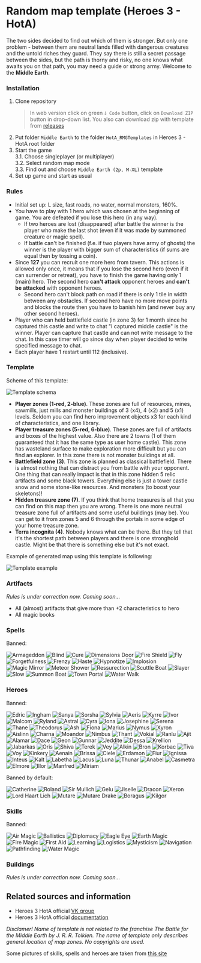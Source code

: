 # Random map template (Heroes 3 - HotA)

The two sides decided to find out which of them is stronger. But only one problem - between 
them are neutral lands filled with dangerous creatures and the untold riches they guard. They 
say there is still a secret passage between the sides, but the path is thorny and risky, no 
one knows what awaits you on that path, you may need a guide or strong army. Welcome to the
**Middle Earth**.

### Installation

1. Clone repository  
   > In web version click on green `ↆ Code` button, click on `Download ZIP` button in drop-down list. 
   > You also can download zip with template from [releases](https://github.com/Shemplo/Middle-Earth-RMG/releases)
3. Put folder `Middle Earth` to the folder `HotA_RMGTemplates` in Heroes 3 - HotA root folder
4. Start the game  
	3.1. Choose singleplayer (or multiplayer)  
	3.2. Select random map mode  
	3.3. Find out and choose `Middle Earth (2p, M-XL)` template  
5. Set up game and start as usual

### Rules

* Initial set up: L size, fast roads, no water, normal monsters, 160%.
* You have to play with 1 hero which was chosen at the beginning of game. 
You are defeated if you lose this hero (in any way).  
    * If two heroes are lost (disappeared) after battle the winner is the player 
    who make the last shot (even if it was made by summoned creature or magic spell).  
    * If battle can't be finished (f.e. if two players have army of ghosts) the 
    winner is the player with bigger sum of characteristics (if sums are equal 
    then by tossing a coin).  
* Since **127** you can recruit one more hero from tavern. This actions is allowed only once, it means
that if you lose the second hero (even if it can surrender or retreat), you have to finish the game 
having only 1 (main) hero. The second hero **can't attack** opponent heroes and **can't be attacked**
with opponent heroes.  
    * Second hero can't block path on road if there is only 1 tile in width between
any obstacles. If second hero have no more move points and blocks the route then you have to banish him
(and never buy any other second heroes).  
* Player who can held battlefield castle (in zone 3) for 1 month since he captured this castle and write
to chat "I captured middle castle" is the winner. Player can capture that castle and can not write message
to the chat. In this case timer will go since day when player decided to write specified message to chat.
* Each player have 1 restart until 112 (inclusive).

### Template

Scheme of this template:

![Template schema](gfx/template.png)

* **Player zones (1-red, 2-blue)**. These zones are full of resources, mines, sawmills, just mills 
and monster buildings of 3 (x4), 4 (x2) and 5 (x1) levels. Seldom you can find hero improvement 
objects x3 for each kind of characteristics, and one library.
* **Player treasure zones (5-red, 6-blue)**. These zones are full of artifacts and boxes of the 
highest value. Also there are 2 towns (1 of them guaranteed that it has the same type as user home 
castle). This zone has wasteland surface to make exploration more difficult but you can find an explorer. 
In this zone there is not monster buildings at all.
* **Battlefield zone (3)**. This zone is planned as classical battlefield. There is almost nothing 
that can distract you from battle with your opponent. One thing that can really impact is that in
this zone hidden 5 relic artifacts and some black towers. Everything else is just a tower castle 
snow and some stone-like resources. And monsters (to boost your skeletons)!
* **Hidden treasure zone (7)**. If you think that home treasures is all that you can find on this
map then you are wrong. There is one more neutral treasure zone full of artifacts and some useful
buildings (may be). You can get to it from zones 5 and 6 through the portals in some edge of your
home treasure zone.
* **Terra incognita (4)**. Nobody knows what can be there. But they tell that it's the shortest
path between players and there is one stronghold castle. Might be that there is something else
but it's not exact. 

Example of generated map using this template is following:

![Template example](gfx/example.png)

### Artifacts

_Rules is under correction now. Coming soon..._

* All (almost) artifacts that give more than +2 characteristics to hero
* All magic books

### Spells

Banned:

![Armageddon](gfx/spells/armageddon.png) 
![Blind](gfx/spells/blind.png) 
![Cure](gfx/spells/cure.png) 
![Dimensions Door](gfx/spells/door.png) 
![Fire Shield](gfx/spells/fireshield.png) 
![Fly](gfx/spells/fly.png) 
![Forgetfulness](gfx/spells/forget.png) 
![Frenzy](gfx/spells/frenzy.png) 
![Haste](gfx/spells/haste.png) 
![Hypnotize](gfx/spells/hypnotize.png) 
![Implosion](gfx/spells/implosion.png) 
![Magic Mirror](gfx/spells/mirror.png) 
![Meteor Shower](gfx/spells/meteorshower.png) 
![Ressurection](gfx/spells/ressurection.png) 
![Scuttle Boat](gfx/spells/scutb.png) 
![Slayer](gfx/spells/slayer.png) 
![Slow](gfx/spells/slow.png) 
![Summon Boat](gfx/spells/summb.png) 
![Town Portal](gfx/spells/townportal.png) 
![Water Walk](gfx/spells/walk.png) 

### Heroes

Banned:

![Edric](gfx/heroes/Hero_Edric.png) 
![Ingham](gfx/heroes/Hero_Ingham.png) 
![Sanya](gfx/heroes/Hero_Sanya.png) 
![Sorsha](gfx/heroes/Hero_Sorsha.png) 
![Sylvia](gfx/heroes/Hero_Sylvia.png) 
![Aeris](gfx/heroes/Hero_Aeris.png) 
![Kyrre](gfx/heroes/Hero_Kyrre.png) 
![Ivor](gfx/heroes/Hero_Ivor.png) 
![Malcom](gfx/heroes/Hero_Malcom.png) 
![Ryland](gfx/heroes/Hero_Ryland.png) 
![Astral](gfx/heroes/Hero_Astral.png) 
![Cyra](gfx/heroes/Hero_Cyra.png) 
![Iona](gfx/heroes/Hero_Iona.png) 
![Josephine](gfx/heroes/Hero_Josephine.png) 
![Serena](gfx/heroes/Hero_Serena.png) 
![Thane](gfx/heroes/Hero_Thane.png) 
![Theodorus](gfx/heroes/Hero_Theodorus.png) 
![Ash](gfx/heroes/Hero_Ash.png) 
![Fiona](gfx/heroes/Hero_Fiona.png) 
![Marius](gfx/heroes/Hero_Marius.png) 
![Nymus](gfx/heroes/Hero_Nymus.png) 
![Xyron](gfx/heroes/Hero_Xyron.png) 
![Aislinn](gfx/heroes/Hero_Aislinn.png) 
![Charna](gfx/heroes/Hero_Charna.png) 
![Moandor](gfx/heroes/Hero_Moandor.png) 
![Nimbus](gfx/heroes/Hero_Nimbus.png) 
![Thant](gfx/heroes/Hero_Thant.png) 
![Vokial](gfx/heroes/Hero_Vokial.png) 
![Ranlu](gfx/heroes/Hero_Ranlu.png) 
![Ajit](gfx/heroes/Hero_Ajit.png) 
![Alamar](gfx/heroes/Hero_Alamar.png) 
![Dace](gfx/heroes/Hero_Dace.png) 
![Geon](gfx/heroes/Hero_Geon.png) 
![Gunnar](gfx/heroes/Hero_Gunnar.png) 
![Jeddite](gfx/heroes/Hero_Jeddite.png) 
![Dessa](gfx/heroes/Hero_Dessa.png) 
![Krellion](gfx/heroes/Hero_Krellion.png) 
![Jabarkas](gfx/heroes/Hero_Jabarkas.png) 
![Oris](gfx/heroes/Hero_Oris.png) 
![Shiva](gfx/heroes/Hero_Shiva.png) 
![Terek](gfx/heroes/Hero_Terek.png) 
![Vey](gfx/heroes/Hero_Vey.png) 
![Alkin](gfx/heroes/Hero_Alkin.png) 
![Bron](gfx/heroes/Hero_Bron.png) 
![Korbac](gfx/heroes/Hero_Korbac.png) 
![Tiva](gfx/heroes/Hero_Tiva.png) 
![Voy](gfx/heroes/Hero_Voy.png) 
![Kinkery](gfx/heroes/Hero_Kinkery.png) 
![Aenain](gfx/heroes/Hero_Aenain.png) 
![Brissa](gfx/heroes/Hero_Brissa.jpg) 
![Ciele](gfx/heroes/Hero_Ciele.jpg) 
![Erdamon](gfx/heroes/Hero_Erdamon.png) 
![Fiur](gfx/heroes/Hero_Fiur.png) 
![Ignissa](gfx/heroes/Hero_Ignissa.png) 
![Inteus](gfx/heroes/Hero_Inteus.jpg) 
![Kalt](gfx/heroes/Hero_Kalt.png) 
![Labetha](gfx/heroes/Hero_Labetha.png) 
![Lacus](gfx/heroes/Hero_Lacus.png) 
![Luna](gfx/heroes/Hero_Luna.png) 
![Thunar](gfx/heroes/Hero_Thunar.png) 
![Anabel](gfx/heroes/Hero_Anabel.png) 
![Casmetra](gfx/heroes/Hero_Casmetra.png) 
![Elmore](gfx/heroes/Hero_Elmore.png) 
![Illor](gfx/heroes/Hero_Illor.png) 
![Manfred](gfx/heroes/Hero_Manfred.png) 
![Miriam](gfx/heroes/Hero_Miriam.png) 

Banned by default:

![Catherine](gfx/heroes/Hero_Catherine.png) 
![Roland](gfx/heroes/Hero_Roland.png) 
![Sir Mullich](gfx/heroes/Hero_Sir_Mullich.png) 
![Gelu](gfx/heroes/Hero_Gelu.png) 
![Jiselle](gfx/heroes/Hero_Jiselle.png) 
![Dracon](gfx/heroes/Hero_Dracon.png) 
![Xeron](gfx/heroes/Hero_Xeron.png) 
![Lord Haart Lich](gfx/heroes/Hero_Lord_Haart_Death_Knight.png) 
![Mutare](gfx/heroes/Hero_Mutare.png) 
![Mutare Drake](gfx/heroes/Hero_Mutare_Drake.png) 
![Boragus](gfx/heroes/Hero_Boragus.png) 
![Kilgor](gfx/heroes/Hero_Kilgor.png) 

### Skills

Banned:

![Air Magic](gfx/skills/Basic_Air_Magic.png) 
![Ballistics](gfx/skills/Basic_Ballistics.png) 
![Diplomacy](gfx/skills/Basic_Diplomacy.png) 
![Eagle Eye](gfx/skills/Basic_Eagle_Eye.png) 
![Earth Magic](gfx/skills/Basic_Earth_Magic.png) 
![Fire Magic](gfx/skills/Basic_Fire_Magic.png) 
![First Aid](gfx/skills/Basic_First_Aid.png) 
![Learning](gfx/skills/Basic_Learning.png) 
![Logistics](gfx/skills/Basic_Logistics.png) 
![Mysticism](gfx/skills/Basic_Mysticism.png) 
![Navigation](gfx/skills/Basic_Navigation.png) 
![Pathfinding](gfx/skills/Basic_Pathfinding.png) 
![Water Magic](gfx/skills/Basic_Water_Magic.png)

### Buildings

_Rules is under correction now. Coming soon..._

## Related sources and information

* Heroes 3 HotA official [VK group](https://vk.com/h3hota)
* Heroes 3 HotA official [documentation](https://h3hota.com/en/documentation)

_Disclamer! Name of template is not related to the franchise The Battle for the Middle Earth by J. R. R. Tolkien. The name of template only describes general location of map zones. No copyrights are used._

Some pictures of skills, spells and heroes are taken from [this site](https://homm3sod.ru/)

